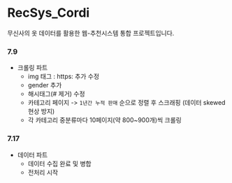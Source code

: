# RecSys_Cordi
무신사의 옷 데이터를 활용한 웹-추천시스템 통합 프로젝트입니다.


### 7.9
- 크롤링 파트
  - img 태그 : https: 추가 수정 
  - gender 추가
  - 해시태그(# 제거) 수정
  - 카테고리 페이지 -> `1년간 누적 판매` 순으로 정렬 후 스크래핑 (데이터 skewed 현상 방지)
  - 각 카테고리 중분류마다 10페이지(약 800~900개)씩 크롤링

### 7.17 
- 데이터 파트
  - 데이터 수집 완료 및 병합
  - 전처리 시작
